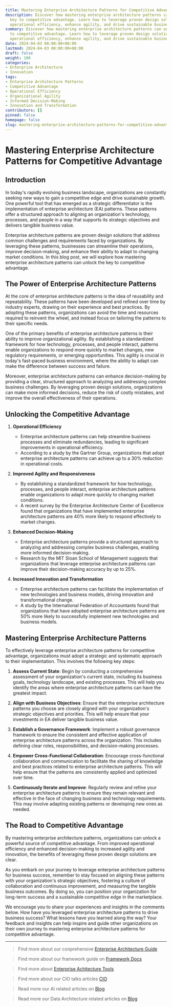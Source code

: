 ```yaml
---
title: Mastering Enterprise Architecture Patterns for Competitive Advantage
description: Discover how mastering enterprise architecture patterns can unlock the
  key to competitive advantage. Learn how to leverage proven design solutions to improve
  operational efficiency, enhance agility, and drive sustainable business success.
summary: Discover how mastering enterprise architecture patterns can unlock the key
  to competitive advantage. Learn how to leverage proven design solutions to improve
  operational efficiency, enhance agility, and drive sustainable business success.
date: 2024-04-03 08:00:00+08:00
lastmod: 2024-04-03 08:00:00+08:00
draft: false
weight: 100
categories:
- Enterprise Architecture
- Innovation
tags:
- Enterprise Architecture Patterns
- Competitive Advantage
- Operational Efficiency
- Organizational Agility
- Informed Decision-Making
- Innovation and Transformation
contributors: []
pinned: false
homepage: false
slug: mastering-enterprise-architecture-patterns-for-competitive-advantage
---
```



# Mastering Enterprise Architecture Patterns for Competitive Advantage

## Introduction

In today's rapidly evolving business landscape, organizations are constantly seeking new ways to gain a competitive edge and drive sustainable growth. One powerful tool that has emerged as a strategic differentiator is the implementation of enterprise architecture (EA) patterns. These patterns offer a structured approach to aligning an organization's technology, processes, and people in a way that supports its strategic objectives and delivers tangible business value.

Enterprise architecture patterns are proven design solutions that address common challenges and requirements faced by organizations. By leveraging these patterns, businesses can streamline their operations, improve decision-making, and enhance their ability to adapt to changing market conditions. In this blog post, we will explore how mastering enterprise architecture patterns can unlock the key to competitive advantage.

## The Power of Enterprise Architecture Patterns

At the core of enterprise architecture patterns is the idea of reusability and repeatability. These patterns have been developed and refined over time by industry experts, drawing on their experience and best practices. By adopting these patterns, organizations can avoid the time and resources required to reinvent the wheel, and instead focus on tailoring the patterns to their specific needs.

One of the primary benefits of enterprise architecture patterns is their ability to improve organizational agility. By establishing a standardized framework for how technology, processes, and people interact, patterns enable organizations to respond more quickly to market changes, new regulatory requirements, or emerging opportunities. This agility is crucial in today's fast-paced business environment, where the ability to adapt can make the difference between success and failure.

Moreover, enterprise architecture patterns can enhance decision-making by providing a clear, structured approach to analyzing and addressing complex business challenges. By leveraging proven design solutions, organizations can make more informed decisions, reduce the risk of costly mistakes, and improve the overall effectiveness of their operations.

## Unlocking the Competitive Advantage

1. **Operational Efficiency**
   - Enterprise architecture patterns can help streamline business processes and eliminate redundancies, leading to significant improvements in operational efficiency.
   - According to a study by the Gartner Group, organizations that adopt enterprise architecture patterns can achieve up to a 30% reduction in operational costs.

2. **Improved Agility and Responsiveness**
   - By establishing a standardized framework for how technology, processes, and people interact, enterprise architecture patterns enable organizations to adapt more quickly to changing market conditions.
   - A recent survey by the Enterprise Architecture Center of Excellence found that organizations that have implemented enterprise architecture patterns are 40% more likely to respond effectively to market changes.

3. **Enhanced Decision-Making**
   - Enterprise architecture patterns provide a structured approach to analyzing and addressing complex business challenges, enabling more informed decision-making.
   - Research by the MIT Sloan School of Management suggests that organizations that leverage enterprise architecture patterns can improve their decision-making accuracy by up to 25%.

4. **Increased Innovation and Transformation**
   - Enterprise architecture patterns can facilitate the implementation of new technologies and business models, driving innovation and transformational change.
   - A study by the International Federation of Accountants found that organizations that have adopted enterprise architecture patterns are 50% more likely to successfully implement new technologies and business models.

## Mastering Enterprise Architecture Patterns

To effectively leverage enterprise architecture patterns for competitive advantage, organizations must adopt a strategic and systematic approach to their implementation. This involves the following key steps:

1. **Assess Current State**: Begin by conducting a comprehensive assessment of your organization's current state, including its business goals, technology landscape, and existing processes. This will help you identify the areas where enterprise architecture patterns can have the greatest impact.

2. **Align with Business Objectives**: Ensure that the enterprise architecture patterns you choose are closely aligned with your organization's strategic objectives and priorities. This will help ensure that your investments in EA deliver tangible business value.

3. **Establish a Governance Framework**: Implement a robust governance framework to ensure the consistent and effective application of enterprise architecture patterns across the organization. This includes defining clear roles, responsibilities, and decision-making processes.

4. **Empower Cross-Functional Collaboration**: Encourage cross-functional collaboration and communication to facilitate the sharing of knowledge and best practices related to enterprise architecture patterns. This will help ensure that the patterns are consistently applied and optimized over time.

5. **Continuously Iterate and Improve**: Regularly review and refine your enterprise architecture patterns to ensure they remain relevant and effective in the face of changing business and technology requirements. This may involve adapting existing patterns or developing new ones as needed.

## The Road to Competitive Advantage

By mastering enterprise architecture patterns, organizations can unlock a powerful source of competitive advantage. From improved operational efficiency and enhanced decision-making to increased agility and innovation, the benefits of leveraging these proven design solutions are clear.

As you embark on your journey to leverage enterprise architecture patterns for business success, remember to stay focused on aligning these patterns with your organization's strategic objectives, fostering a culture of collaboration and continuous improvement, and measuring the tangible business outcomes. By doing so, you can position your organization for long-term success and a sustainable competitive edge in the marketplace.

We encourage you to share your experiences and insights in the comments below. How have you leveraged enterprise architecture patterns to drive business success? What lessons have you learned along the way? Your feedback and insights can help inspire and guide other organizations on their own journey to mastering enterprise architecture patterns for competitive advantage.


---

> Find more about our conprehensive [Enterprise Architecture Guide](/docs/ultimate-guides/chapter-1.1-introduction-of-enterprise-architecture/)

> Find more about our framework guide on [Framework Docs](/docs/frameworks/)

> Find more about [Enterprise Achitecture Tools](/docs/software-tools/)

> Find more about our CIO talks articles [CIO](/tags/cio/)

> Read more our AI related articles on [Blog](/tags/artificial-intelligence/)

> Read more our Data Architecture related articles on [Blog](/tags/data-architecture/)
